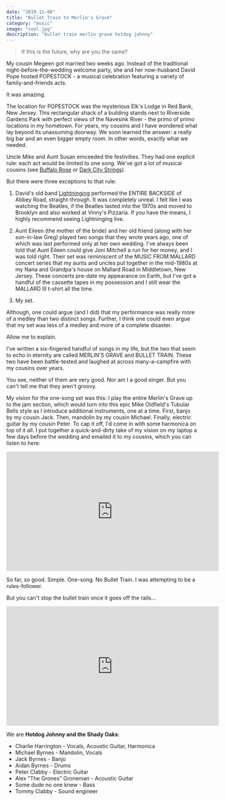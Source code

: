 ```yaml
---
date: "2019-11-08"
title: "Bullet Train to Merlin's Grave"
category: "music"
image: "cool.jpg"
description: "bullet train merlin grave hotdog johnny"
---
```


> If this is the future, why are you the same?

My cousin Megeen got married two weeks ago. Instead of the traditional night-before-the-wedding welcome party, she and her now-husband David Pope hosted POPESTOCK - a musical celebration featuring a variety of family-and-friends acts.

It was amazing.

The location for POPESTOCK was the mysterious Elk's Lodge in Red Bank, New Jersey. This rectangular shack of a building stands next to Riverside Gardens Park with perfect views of the Navesink River - the primo of primo locations in my hometown. For years, my cousins and I have wondered what lay beyond its unassuming doorway. We soon learned the answer: a really big bar and an even bigger empty room. In other words, exactly what we needed.

Uncle Mike and Aunt Susan emceeded the festivities. They had one explicit rule: each act would be limited to one song. We've got a lot of musical cousins (see [Buffalo Rose](https://www.buffalorosemusic.com/) or [Dark City Strings](https://www.darkcitystrings.com/)).

But there were three exceptions to that rule:

1. David's old band [Lightninging](https://lightninging.bandcamp.com/) performed the ENTIRE BACKSIDE of Abbey Road, straight-through. It was completely unreal. I felt like I was watching the Beatles, if the Beatles lasted into the 1970s and moved to Brooklyn and also worked at Vinny's Pizzaria. If you have the means, I highly recommend seeing Lightninging live.

2. Aunt Eileen (the mother of the bride) and her old friend (along with her son-in-law Greg) played two songs that they wrote years ago, one of which was last performed only at her own wedding. I've always been told that Aunt Eileen could give Joni Mitchell a run for her money, and I was told right. Their set was reminiscent of the MUSIC FROM MALLARD concert series that my aunts and uncles put together in the mid-1980s at my Nana and Grandpa's house on Mallard Road in Middletown, New Jersey. These concerts pre-date my appearance on Earth, but I've got a handful of the cassette tapes in my possession and I still wear the MALLARD III t-shirt all the time.

3. My set.

Although, one could argue (and I did) that my performance was really more of a medley than two distinct songs. Further, I think one could even argue that my set was less of a medley and more of a complete disaster.

Allow me to explain.

I've written a six-fingered handful of songs in my life, but the two that seem to echo in eternity are called MERLIN'S GRAVE and BULLET TRAIN. These two have been battle-tested and laughed at across many-a-campfire with my cousins over years.

You see, neither of them are very good. Nor am I a good singer. But you can't tell me that they aren't groovy. 

My vision for the one-song set was this: I play the entire Merlin's Grave up to the jam section, which would turn into this epic Mike Oldfield's Tubular Bells style as I introduce additional instruments, one at a time. First, banjo by my cousin Jack. Then, mandolin by my cousin Michael. Finally, electric guitar by my cousin Peter. To cap it off, I'd come in with some harmonica on top of it all. I put together a quick-and-dirty take of my vision on my laptop a few days before the wedding and emailed it to my cousins, which you can listen to here:

<iframe width="560" height="315" src="https://www.youtube.com/embed/8UCJSqumSgg" frameborder="0" allow="accelerometer; autoplay; encrypted-media; gyroscope; picture-in-picture" allowfullscreen></iframe>

So far, so good. Simple. One-song. No Bullet Train. I was attempting to be a rules-follower.

But you can't stop the bullet train once it goes off the rails...

<iframe width="560" height="315" src="https://www.youtube.com/embed/WFA1TjSE6L0" frameborder="0" allow="accelerometer; autoplay; encrypted-media; gyroscope; picture-in-picture" allowfullscreen></iframe>

We are **Hotdog Johnny and the Shady Oaks**:
* Charlie Harrington - Vocals, Acoustic Guitar, Harmonica
* Michael Byrnes - Mandolin, Vocals
* Jack Byrnes - Banjo
* Aidan Byrnes - Drums
* Peter Clabby - Electric Guitar
* Alex "The Grones" Groneman - Acoustic Guitar
* Some dude no one knew - Bass
* Tommy Clabby - Sound engineer
